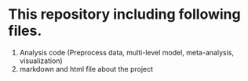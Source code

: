 #  This repository including following files.
1. Analysis code (Preprocess data, multi-level model, meta-analysis, visualization)
2. markdown and html file about the project
